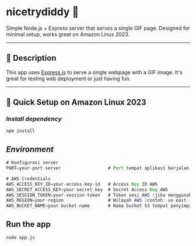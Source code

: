 # nicetrydiddy 👀

Simple Node.js + Express server that serves a single GIF page. Designed for minimal setup, works great on Amazon Linux 2023.

---

## 🧾 Description

This app uses [Express.js](https://expressjs.com/) to serve a single webpage with a GIF image. It's great for testing web deployment or just having fun.

---

## 🚀 Quick Setup on Amazon Linux 2023

### *Install dependency*

```bash
npm install
```

## *Environment*

```java
# Konfigurasi server
PORT=your-port-server                  # Port tempat aplikasi berjalan

# AWS Credentials
AWS_ACCESS_KEY_ID=your-access-key-id   # Access Key ID AWS
AWS_SECRET_ACCESS_KEY=your-secret-key  # Secret Access Key AWS
AWS_SESSION_TOKEN=your-session-token   # Token sesi AWS (jika menggunakan kredensial sementara)
AWS_REGION=your-region                 # Wilayah AWS (contoh: us-east-1, us-west-2)
AWS_BUCKET_NAME=your-bucket-name       # Nama bucket S3 tempat penyimpanan backup
```

## Run the app
```bash
node app.js
```
